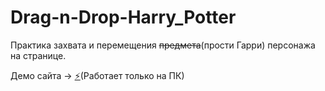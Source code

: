 # Drag-n-Drop-Harry_Potter

Практика захвата и перемещения <strike>предмета</strike>(прости Гарри) персонажа на странице.

Демо сайта -> <a href="https://umikitsune.github.io/Drag-n-Drop-Harry_Potter/">&#9889;</a>(Работает только на ПК)
